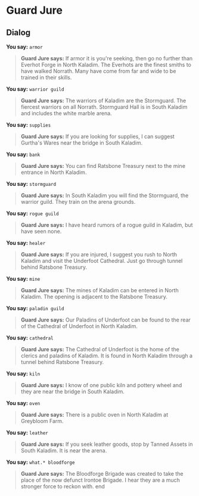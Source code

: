 # Guard Jure
## Dialog

**You say:** `armor`



>**Guard Jure says:** If armor it is you're seeking, then go no further than Everhot Forge in North Kaladim.  The Everhots are the finest smiths to have walked Norrath.  Many have come from far and wide to be trained in their skills.

**You say:** `warrior guild`



>**Guard Jure says:** The warriors of Kaladim are the Stormguard.  The fiercest warriors on all Norrath.  Stormguard Hall is in South Kaladim and includes the white marble arena.

**You say:** `supplies`



>**Guard Jure says:** If you are looking for supplies, I can suggest Gurtha's Wares near the bridge in South Kaladim.

**You say:** `bank`



>**Guard Jure says:** You can find Ratsbone Treasury next to the mine entrance in North Kaladim.

**You say:** `stormguard`



>**Guard Jure says:** In South Kaladim you will find the Stormguard, the warrior guild.  They train on the arena grounds.

**You say:** `rogue guild`



>**Guard Jure says:** I have heard rumors of a rogue guild in Kaladim, but have seen none.

**You say:** `healer`



>**Guard Jure says:** If you are injured, I suggest you rush to North Kaladim and visit the Underfoot Cathedral.  Just go through tunnel behind Ratsbone Treasury.

**You say:** `mine`



>**Guard Jure says:** The mines of Kaladim can be entered in North Kaladim.  The opening is adjacent to the Ratsbone Treasury.

**You say:** `paladin guild`



>**Guard Jure says:** Our Paladins of Underfoot can be found to the rear of the Cathedral of Underfoot in North Kaladim.

**You say:** `cathedral`



>**Guard Jure says:** The Cathedral of Underfoot is the home of the clerics and paladins of Kaladim.  It is found in North Kaladim through a tunnel behind Ratsbone Treasury.

**You say:** `kiln`



>**Guard Jure says:** I know of one public kiln and pottery wheel and they are near the bridge in South Kaladim.

**You say:** `oven`



>**Guard Jure says:** There is a public oven in North Kaladim at Greybloom Farm.

**You say:** `leather`



>**Guard Jure says:** If you seek leather goods, stop by Tanned Assets in South Kaladim.  It is near the arena.

**You say:** `what.* bloodforge`



>**Guard Jure says:** The Bloodforge Brigade was created to take the place of the now defunct Irontoe Brigade.  I hear they are a much stronger force to reckon with.
end